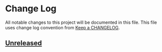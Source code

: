 # Change Log
All notable changes to this project will be documented in this file.
This file uses change log convention from [Keep a CHANGELOG](http://keepachangelog.com).

## [Unreleased][unreleased]


[unreleased]: https://github.com/dgnest/ansible-role-xvfb/compare/0.0.2...HEAD
[0.0.2]: https://github.com/dgnest/ansible-role-xvfb/compare/0.0.1...0.0.2
[0.0.1]: https://github.com/dgnest/ansible-role-xvfb/compare/0.0.0...0.0.1

[CHANGELOG.md]: CHANGELOG.md
[CONTRIBUTING.md]: CONTRIBUTING.md
[LICENCE]: LICENCE
[README.md]: README.md
